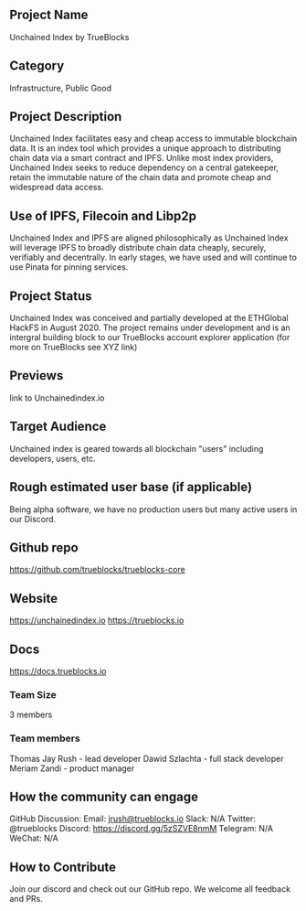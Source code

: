## Project Name 
Unchained Index by TrueBlocks

## Category 
Infrastructure, Public Good

## Project Description
<!--Describe your project in a few sentences. -->
 Unchained Index facilitates easy and cheap access to immutable blockchain data. It is an index tool which provides a unique approach to distributing chain data via a smart contract and IPFS. Unlike most index providers, Unchained Index seeks to reduce dependency on a central gatekeeper, retain the immutable nature of the chain data and promote cheap and widespread data access. 

## Use of IPFS, Filecoin and Libp2p
<!-- Describe how your project uses any or all of these technologies, and why. -->
Unchained Index and IPFS are aligned philosophically as Unchained Index will leverage IPFS to broadly distribute chain data cheaply, securely, verifiably and decentrally. In early stages, we have used and will continue to use Pinata for pinning services.

## Project Status

 Unchained Index was conceived and partially developed at the ETHGlobal HackFS in August 2020. The project remains under development and is an intergral building block to our TrueBlocks account explorer application (for more on TrueBlocks see XYZ link)

## Previews
<!--Add some screenshots to give a preview of your product-->
link to Unchainedindex.io

## Target Audience

Unchained index is geared towards all blockchain "users" including developers, users, etc. 

## Rough estimated user base (if applicable)

Being alpha software, we have no production users but many active users in our Discord.

## Github repo

<https://github.com/trueblocks/trueblocks-core>

## Website

<https://unchainedindex.io>
<https://trueblocks.io>

## Docs

<https://docs.trueblocks.io>

### Team Size

3 members

### Team members

Thomas Jay Rush - lead developer
Dawid Szlachta - full stack developer
Meriam Zandi - product manager

## How the community can engage

GitHub Discussion:
Email:  jrush@trueblocks.io
Slack:  N/A
Twitter:  @trueblocks
Discord: <https://discord.gg/5zSZVE8nmM>
Telegram:  N/A
WeChat:  N/A

## How to Contribute

Join our discord and check out our GitHub repo. We welcome all feedback and PRs.
